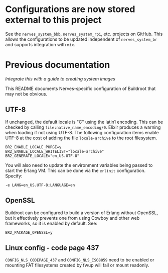 # Configurations are now stored external to this project

See the `nerves_system_bbb`, `nerves_system_rpi`, etc. projects on GitHub.
This allows the configurations to be updated independent of `nerves_system_br`
and supports integration with `mix`.

# Previous documentation

*Integrate this with a guide to creating system images*

This README documents Nerves-specific configuration of Buildroot that may not be obvious.

## UTF-8

If unchanged, the default locale is "C" using the latin1 encoding. This can be
checked by calling `file:native_name_encoding/0`. Elixir produces a warning
when loading if not using UTF-8. The following configuration items enable UTF-8 at
the cost of adding the file `locale-archive` to the root filesystem.

```
BR2_ENABLE_LOCALE_PURGE=y
BR2_ENABLE_LOCALE_WHITELIST="locale-archive"
BR2_GENERATE_LOCALE="en_US.UTF-8"
```

You will also need to update the environment variables being passed to start
the Erlang VM. This can be done via the `erlinit` configuration. Specify:

    -e LANG=en_US.UTF-8;LANGUAGE=en

## OpenSSL

Buildroot can be configured to build a version of Erlang without OpenSSL, but it
effectively prevents one from using Cowboy and other web frameworks, so it is
enabled by default. See:

```
BR2_PACKAGE_OPENSSL=y
```

## Linux config - code page 437

`CONFIG_NLS_CODEPAGE_437` and `CONFIG_NLS_ISO8859` need to be enabled or mounting FAT filesystems created by
fwup will fail or mount readonly.
